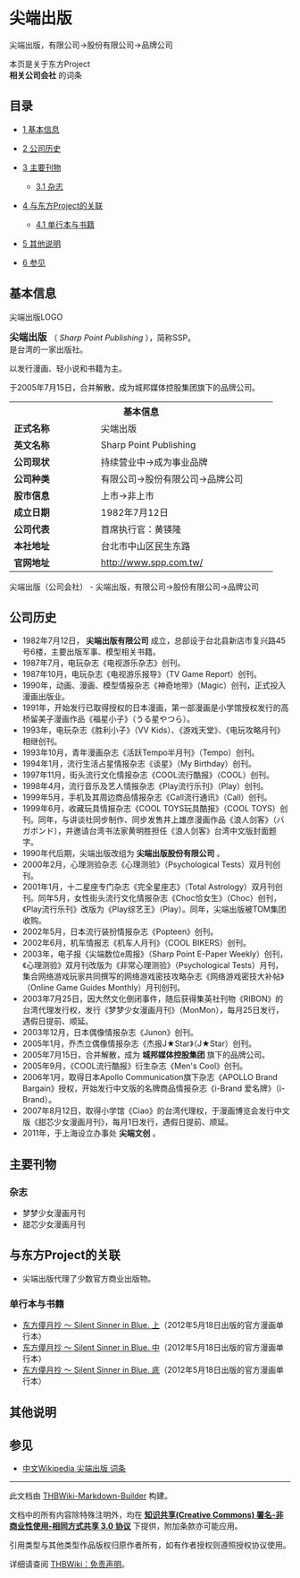 # 尖端出版

<!-- source html: G:\repos\THBWiki-Markdown-Builder\THBWikiMarkdown\Temp\main\1\1a\ns0%3A%E5%B0%96%E7%AB%AF%E5%87%BA%E7%89%88.html -->

尖端出版，有限公司→股份有限公司→品牌公司

本页是关于东方Project  
 **相关公司会社** 的词条
## 目录

- [1 基本信息](#基本信息)
- [2 公司历史](#公司历史)
- [3 主要刊物](#主要刊物)

  - [3.1 杂志](#杂志)



- [4 与东方Project的关联](#与东方Project的关联)

  - [4.1 单行本与书籍](#单行本与书籍)



- [5 其他说明](#其他说明)
- [6 参见](#参见)




## 基本信息
[](./文件-尖端出版LOGO.png.md)  尖端出版LOGO
  
<big> **尖端出版** </big>（ *Sharp Point Publishing* ），简称SSP。  
是台湾的一家出版社。
  
  
以发行漫画、轻小说和书籍为主。  

于2005年7月15日，合并解散，成为城邦媒体控股集团旗下的品牌公司。
  


<table>
<tbody><tr>
<th colspan="2">基本信息</th>
</tr>
<tr>
<td style="width:140px"><b>正式名称</b></td><td style="min-width:300px">尖端出版</td></tr><tr><td><b>英文名称</b></td><td>Sharp Point Publishing</td></tr><tr><td><b>公司现状</b></td><td>持续营业中→成为事业品牌</td></tr><tr><td><b>公司种类</b></td><td>有限公司→股份有限公司→品牌公司</td></tr><tr><td><b>股市信息</b></td><td>上市→非上市</td></tr><tr><td><b>成立日期</b></td><td>1982年7月12日</td></tr><tr><td><b>公司代表</b></td><td>首席执行官：黄锳隆</td></tr><tr><td><b>本社地址</b></td><td>台北市中山区民生东路</td></tr><tr><td><b>官网地址</b></td><td><a rel="nofollow" class="external free" href="http://www.spp.com.tw/">http://www.spp.com.tw/</a></td></tr></tbody></table>

尖端出版（公司会社） - 尖端出版，有限公司→股份有限公司→品牌公司
## 公司历史
- 1982年7月12日， **尖端出版有限公司** 成立，总部设于台北县新店市复兴路45号6楼，主要出版军事、模型相关书籍。
- 1987年7月，电玩杂志《电视游乐杂志》创刊。
- 1987年10月，电玩杂志《电视游乐报导》（TV Game Report）创刊。
- 1990年，动画、漫画、模型情报杂志《神奇地带》（Magic）创刊，正式投入漫画出版业。
- 1991年，开始发行已取得授权的日本漫画，第一部漫画是小学馆授权发行的高桥留美子漫画作品《福星小子》（うる星やつら）。
- 1993年，电玩杂志《胜利小子》（VV Kids）、《游戏天堂》、《电玩攻略月刊》相继创刊。
- 1993年10月，青年漫画杂志《活跃Tempo半月刊》（Tempo）创刊。
- 1994年1月，流行生活占星情报杂志《谈星》（My Birthday）创刊。
- 1997年11月，街头流行文化情报杂志《COOL流行酷报》（COOL）创刊。
- 1998年4月，流行音乐及艺人情报杂志《Play流行乐刊》（Play）创刊。
- 1999年5月，手机及其周边商品情报杂志《Call流行通讯》（Call）创刊。
- 1999年6月，收藏玩具情报杂志《COOL TOYS玩具酷报》（COOL TOYS）创刊。同年，与讲谈社同步制作、同步发售井上雄彦漫画作品《浪人剑客》（バガボンド），并邀请台湾书法家黄明胜担任《浪人剑客》台湾中文版封面题字。
- 1990年代后期，尖端出版改组为 **尖端出版股份有限公司** 。
- 2000年2月，心理测验杂志《心理测验》（Psychological Tests）双月刊创刊。
- 2001年1月，十二星座专门杂志《完全星座志》（Total Astrology）双月刊创刊。同年5月，女性街头流行文化情报杂志《Choc恰女生》（Choc）创刊，《Play流行乐刊》改版为《Play综艺王》（Play）。同年，尖端出版被TOM集团收购。
- 2002年5月，日本流行装扮情报杂志《Popteen》创刊。
- 2002年6月，机车情报志《机车人月刊》（COOL BIKERS）创刊。
- 2003年，电子报《尖端数位e周报》（Sharp Point E-Paper Weekly）创刊，《心理测验》双月刊改版为《非常心理测验》（Psychological Tests）月刊，集合网络游戏玩家共同撰写的网络游戏密技攻略杂志《网络游戏密技大补帖》（Online Game Guides Monthly）月刊创刊。
- 2003年7月25日，因大然文化倒闭事件，随后获得集英社刊物《RIBON》的台湾代理发行权，发行《梦梦少女漫画月刊》（MonMon），每月25日发行，遇假日提前、顺延。
- 2003年12月，日本偶像情报杂志《Junon》创刊。
- 2005年1月，乔杰立偶像情报杂志《杰报J★Star》（J★Star）创刊。
- 2005年7月15日，合并解散，成为 **城邦媒体控股集团** 旗下的品牌公司。
- 2005年9月，《COOL流行酷报》衍生杂志《Men's Cool》创刊。
- 2006年1月，取得日本Apollo Communication旗下杂志《APOLLO Brand Bargain》授权，开始发行中文版的名牌商品情报杂志《i-Brand 爱名牌》（i-Brand）。
- 2007年8月12日，取得小学馆《Ciao》的台湾代理权，于漫画博览会发行中文版《甜芯少女漫画月刊》，每月1日发行，遇假日提前、顺延。
- 2011年，于上海设立办事处 **尖端文创** 。

## 主要刊物
### 杂志
- 梦梦少女漫画月刊
- 甜芯少女漫画月刊

## 与东方Project的关联
- 尖端出版代理了少数官方商业出版物。

### 单行本与书籍
- [东方儚月抄 ～ Silent Sinner in Blue. 上](./东方儚月抄_～_Silent_Sinner_in_Blue..md)（2012年5月18日出版的官方漫画单行本）
- [东方儚月抄 ～ Silent Sinner in Blue. 中](./东方儚月抄_～_Silent_Sinner_in_Blue..md)（2012年5月18日出版的官方漫画单行本）
- [东方儚月抄 ～ Silent Sinner in Blue. 底](./东方儚月抄_～_Silent_Sinner_in_Blue..md)（2012年5月18日出版的官方漫画单行本）

## 其他说明
## 参见
- [中文Wikipedia 尖端出版 词条](http://zh.wikipedia.org/wiki/尖端出版)





---

此文档由 [THBWiki-Markdown-Builder](https://github.com/Delsin-Yu/THBWiki-Markdown-Builder) 构建。

文档中的所有内容除特殊注明外，均在 [**知识共享(Creative Commons) 署名-非商业性使用-相同方式共享 3.0 协议**](https://creativecommons.org/licenses/by-sa/3.0/deed.zh-hans) 下提供，附加条款亦可能应用。

引用类型与其他类型作品版权归原作者所有，如有作者授权则遵照授权协议使用。

详细请查阅 [THBWiki：免责声明](https://thbwiki.cc/THBWiki:%E5%85%8D%E8%B4%A3%E5%A3%B0%E6%98%8E)。

